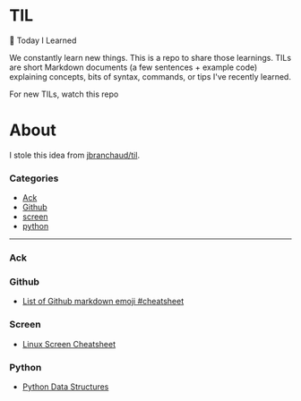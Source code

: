 # TIL
:memo: Today I Learned

We constantly learn new things. This is a repo to share those learnings. TILs are short Markdown documents (a few sentences + example code) explaining concepts, bits of syntax, commands, or tips I've recently learned.

For new TILs, watch this repo

# About

I stole this idea from [jbranchaud/til](https://github.com/jbranchaud/til).

### Categories

* [Ack](#ack)
* [Github](#github)
* [screen](#screen)
* [python](#python)


---

### Ack

### Github

- [List of Github markdown emoji #cheatsheet](github/github-markdown-emoji-cheatsheet.md)

### Screen
- [Linux Screen Cheatsheet](screen/linux-screen-cheatsheet.md)

### Python
- [Python Data Structures](python/contents.md)
